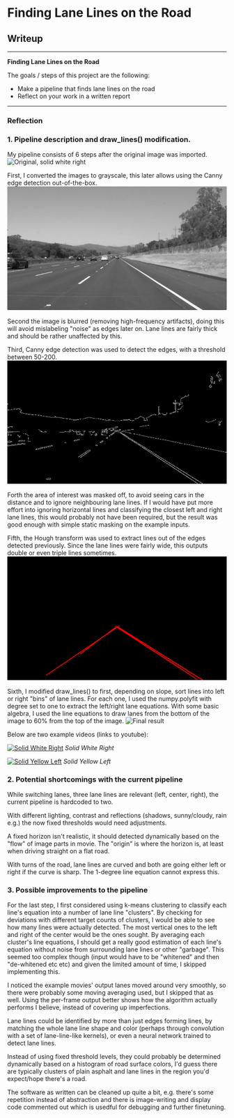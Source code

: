 # **Finding Lane Lines on the Road** 

## Writeup


---

**Finding Lane Lines on the Road**

The goals / steps of this project are the following:
* Make a pipeline that finds lane lines on the road
* Reflect on your work in a written report


[//]: # (Image References)
[img_original]: ./test_images/solidWhiteRight.jpg "Original"
[img_grey]: ./writeup_images/grey.jpg "Grey"
[img_edges]: ./writeup_images/edges.jpg "Edges"
[img_hough]: ./writeup_images/hough.jpg "Hough lines only"
[img_final]: ./out/resimg.jpg "final"

---

### Reflection

### 1. Pipeline description and draw_lines() modification.

My pipeline consists of 6 steps after the original image was imported.
![Original, solid white right][img_original]

First, I converted the images to grayscale, this later allows using
 the Canny edge detection out-of-the-box.
![Grey scale][img_grey]

Second the image is blurred (removing high-frequency artifacts), doing this will avoid mislabeling "noise"
 as edges later on. Lane lines are fairly thick and should be rather unaffected by this.

Third, Canny edge detection was used to detect the edges, with a threshold between 50-200.
![Edges detected using Canny Edge Detection][img_edges]

Forth the area of interest was masked off, to avoid seeing cars in the distance and
 to ignore neighbouring lane lines. If I would have put more effort into ignoring horizontal
 lines and classifying the closest left and right lane lines, this would probably not have been required,
 but the result was good enough with simple static masking on the example inputs. 

Fifth, the Hough transform was used to extract lines out of the edges detected previously.
 Since the lane lines were fairly wide, this outputs double or even triple lines sometimes.
![Hough lines][img_hough]
  
Sixth, I modified draw_lines() to first, depending on slope, sort lines into left or right "bins" of lane lines.
 For each one, I used the numpy.polyfit with degree set to one to extract the left/right lane equations.
 With some basic algebra, I used the line equations to draw lanes from the bottom
 of the image to 60% from the top of the image.
![Final result][img_final]

Below are two example videos (links to youtube):

[![Solid White Right](https://img.youtube.com/vi/WQxYW5EXHyI/0.jpg)](https://www.youtube.com/watch?v=WQxYW5EXHyI)
*Solid White Right*

[![Solid Yellow Left](https://img.youtube.com/vi/fGbEjLdKraY/0.jpg)](https://www.youtube.com/watch?v=fGbEjLdKraY)
*Solid Yellow Left*


### 2. Potential shortcomings with the current pipeline

While switching lanes, three lane lines are relevant (left, center, right),
the current pipeline is hardcoded to two.

With different lighting, contrast and reflections (shadows, sunny/cloudy, rain e.g.)
the now fixed thresholds would need adjustments.

A fixed horizon isn't realistic, it should detected dynamically
based on the "flow" of image parts in movie.
The "origin" is where the horizon is, at least when driving straight
on a flat road.

With turns of the road, lane lines are curved and both are going
either left or right if the curve is sharp. The 1-degree line equation cannot
express this.


### 3. Possible improvements to the pipeline

For the last step, I first considered using k-means clustering to classify each line's equation into a number of
 lane line "clusters". By checking for deviations with different target counts of clusters,
 I would be able to see how many lines were actually detected. The most vertical ones to the left and right of
 the center would be the ones sought. By averaging each cluster's line equations, I should get a really good
 estimation of each line's equation without noise from surrounding lane lines or other "garbage".
 This seemed too complex though (input would have to be "whitened" and then "de-whitened etc etc) and given
 the limited amount of time, I skipped implementing this.

I noticed the example movies' output lanes moved around very smoothly, so there were probably
 some moving averaging used, but I skipped that as well.
 Using the per-frame output better shows how the algorithm
 actually performs I believe, instead of covering up imperfections.
 
Lane lines could be identified by more than just edges forming lines,
 by matching the whole lane line shape and color (perhaps through convolution
 with a set of lane-line-like kernels),
 or even a neural network trained to detect lane lines.

Instead of using fixed threshold levels, they could probably be determined
 dynamically based on a histogram of road surface colors, I'd guess there are
 typically clusters of plain asphalt and lane lines in the region you'd
 expect/hope there's a road.

The software as written can be cleaned up quite a bit, e.g. there's some
 repetition instead of abstraction and there is image-writing and display
 code commented out which is usedful for debugging and further finetuning.
